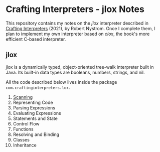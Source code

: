 # Crafting Interpreters - jlox Notes

This repository contains my notes on the _jlox_ interpreter described in [Crafting Interpreters](https://craftinginterpreters.com/) (2021), by Robert Nystrom. Once I complete them, I plan to implement my own interpreter based on _clox_, the book's more efficient C-based interpreter.

## jlox

jlox is a dynamically typed, object-oriented tree-walk interpreter built in Java. Its built-in data types are booleans, numbers, strings, and nil.

All the code described below lives inside the package `com.craftinginterpreters.lox`.

1. [Scanning](/scanning.md)
2. Representing Code
3. Parsing Expressions
4. Evaluating Expressions
5. Statements and State
6. Control Flow
7. Functions
8. Resolving and Binding
9. Classes
10. Inheritance